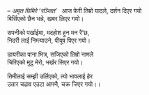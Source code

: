 *– अमृत घिमिरे ‘रञ्जित’*
 
आज फेरी तिम्रो यादले, दर्शन दिएर गयो  
बिर्सिएको छैन भन्ने, खबर लिएर गयो।


सपनीको पर्खाईमा, मदहोश हुन मन रै’छ,  
निदरी लाई निम्त्याउने, पीयूष पिएर गयो।


डायरीका पाना भित्र, सजिएको तिम्रो नामले  
चिरिएको मुटु मेरो, भर्खर सिएर गयो।


तिमीलाई सम्झी उर्लिएको, त्यो भावलाई हेर  
उतार चढाव एउटा आफ्नै, चक्र जिएर गयो।।


 


 

